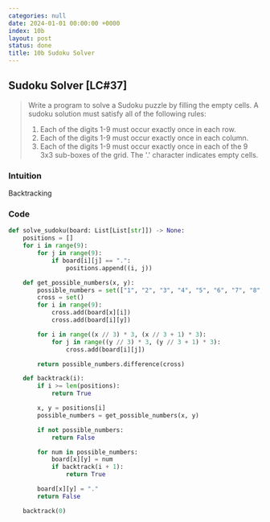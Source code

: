 ```yaml
---
categories: null
date: 2024-01-01 00:00:00 +0000
index: 10b
layout: post
status: done
title: 10b Sudoku Solver
---
```


## Sudoku Solver [LC#37]
> Write a program to solve a Sudoku puzzle by filling the empty cells. A sudoku solution must satisfy all of the following rules:
> 1. Each of the digits 1-9 must occur exactly once in each row.
> 2. Each of the digits 1-9 must occur exactly once in each column.
> 3. Each of the digits 1-9 must occur exactly once in each of the 9 3x3 sub-boxes of the grid.
> The '.' character indicates empty cells.

### Intuition
Backtracking

### Code
```python
def solve_sudoku(board: List[List[str]]) -> None:
    positions = []
    for i in range(9):
        for j in range(9):
            if board[i][j] == ".":
                positions.append((i, j))

    def get_possible_numbers(x, y):
        possible_numbers = set(["1", "2", "3", "4", "5", "6", "7", "8", "9"])
        cross = set()
        for i in range(9):
            cross.add(board[x][i])
            cross.add(board[i][y])

        for i in range((x // 3) * 3, (x // 3 + 1) * 3):
            for j in range((y // 3) * 3, (y // 3 + 1) * 3):
                cross.add(board[i][j])

        return possible_numbers.difference(cross)

    def backtrack(i):
        if i >= len(positions):
            return True

        x, y = positions[i]
        possible_numbers = get_possible_numbers(x, y)

        if not possible_numbers:
            return False

        for num in possible_numbers:
            board[x][y] = num
            if backtrack(i + 1):
                return True

        board[x][y] = "."
        return False

    backtrack(0)
```